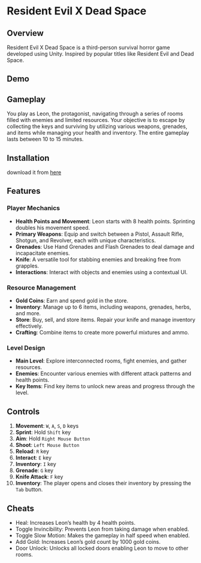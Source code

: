 # Resident Evil X Dead Space

## Overview

Resident Evil X Dead Space is a third-person survival horror game developed using Unity. Inspired by popular titles like Resident Evil and Dead Space.

## Demo

## Gameplay

You play as Leon, the protagonist, navigating through a series of rooms filled with enemies and limited resources. Your objective is to escape by collecting the keys and surviving by utilizing various weapons, grenades, and items while managing your health and inventory. The entire gameplay lasts between 10 to 15 minutes.

## Installation

download it from [here](https://drive.google.com/file/d/1yKN9qM-T5HLneDZnSAgSt2Smglwi9NrF/view?usp=drive_link)

## Features

### Player Mechanics

- **Health Points and Movement**: Leon starts with 8 health points. Sprinting doubles his movement speed.
- **Primary Weapons**: Equip and switch between a Pistol, Assault Rifle, Shotgun, and Revolver, each with unique characteristics.
- **Grenades**: Use Hand Grenades and Flash Grenades to deal damage and incapacitate enemies.
- **Knife**: A versatile tool for stabbing enemies and breaking free from grapples.
- **Interactions**: Interact with objects and enemies using a contextual UI.

### Resource Management

- **Gold Coins**: Earn and spend gold in the store.
- **Inventory**: Manage up to 6 items, including weapons, grenades, herbs, and more.
- **Store**: Buy, sell, and store items. Repair your knife and manage inventory effectively.
- **Crafting**: Combine items to create more powerful mixtures and ammo.

### Level Design

- **Main Level**: Explore interconnected rooms, fight enemies, and gather resources.
- **Enemies**: Encounter various enemies with different attack patterns and health points.
- **Key Items**: Find key items to unlock new areas and progress through the level.

## Controls

1. **Movement**: `W`, `A`, `S`, `D` keys
2. **Sprint**: Hold `Shift` key
3. **Aim**: Hold `Right Mouse Button`
4. **Shoot**: `Left Mouse Button`
5. **Reload**: `R` key
6. **Interact**: `E` key
7. **Inventory**: `I` key
8. **Grenade**: `G` key
9. **Knife Attack**: `F` key
10. **Inventory**: The player opens and closes their inventory by pressing the `Tab` button.

## Cheats

- Heal: Increases Leon’s health by 4 health points.
- Toggle Invincibility: Prevents Leon from taking damage when enabled.
- Toggle Slow Motion: Makes the gameplay in half speed when enabled.
- Add Gold: Increases Leon’s gold count by 1000 gold coins.
- Door Unlock: Unlocks all locked doors enabling Leon to move to other rooms.
